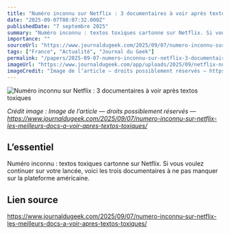```yaml
---
title: "Numéro inconnu sur Netflix : 3 documentaires à voir après textos toxiques"
date: "2025-09-07T08:07:32.000Z"
publishedDate: "7 septembre 2025"
summary: "Numéro inconnu : textos toxiques cartonne sur Netflix. Si vous voulez continuer sur votre lancée, voici les trois documentaires à ne pas manquer sur la plateforme américaine."
importance: ""
sourceUrl: "https://www.journaldugeek.com/2025/09/07/numero-inconnu-sur-netflix-les-meilleurs-docs-a-voir-apres-textos-toxiques/"
tags: ["France", "Actualité", "Journal du Geek"]
permalink: "/papers/2025-09-07-numero-inconnu-sur-netflix-3-documentaires-a-voir-apres-textos-toxiques"
imageUrl: "https://www.journaldugeek.com/app/uploads/2025/09/netflix-numero-inconnu-textos-toxiques-1600x900.jpg"
imageCredit: "Image de l’article — droits possiblement réservés — https://www.journaldugeek.com/2025/09/07/numero-inconnu-sur-netflix-les-meilleurs-docs-a-voir-apres-textos-toxiques/"
---
```


![Numéro inconnu sur Netflix : 3 documentaires à voir après textos toxiques](https://www.journaldugeek.com/app/uploads/2025/09/netflix-numero-inconnu-textos-toxiques-1600x900.jpg)

*Crédit image : Image de l’article — droits possiblement réservés — https://www.journaldugeek.com/2025/09/07/numero-inconnu-sur-netflix-les-meilleurs-docs-a-voir-apres-textos-toxiques/*

## L’essentiel

Numéro inconnu : textos toxiques cartonne sur Netflix. Si vous voulez continuer sur votre lancée, voici les trois documentaires à ne pas manquer sur la plateforme américaine.

## Lien source

https://www.journaldugeek.com/2025/09/07/numero-inconnu-sur-netflix-les-meilleurs-docs-a-voir-apres-textos-toxiques/
